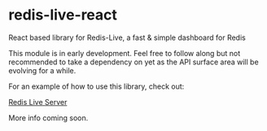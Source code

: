 # redis-live-react
React based library for Redis-Live, a fast &amp; simple dashboard for Redis

This module is in early development. Feel free to follow along but not recommended to take a dependency on yet as the API surface area will be evolving for a while.

For an example of how to use this library, check out:

[Redis Live Server](https://github.com/lawrips/redis-live)

More info coming soon.

